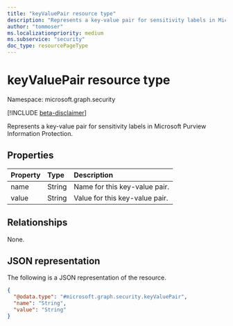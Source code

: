 ```yaml
---
title: "keyValuePair resource type"
description: "Represents a key-value pair for sensitivity labels in Microsoft Purview Information Protection."
author: "tommoser"
ms.localizationpriority: medium
ms.subservice: "security"
doc_type: resourcePageType
---
```


# keyValuePair resource type

Namespace: microsoft.graph.security

[!INCLUDE [beta-disclaimer](../../includes/beta-disclaimer.md)]

Represents a key-value pair for sensitivity labels in Microsoft Purview Information Protection.

## Properties

| Property | Type   | Description                    |
| :------- | :----- | :----------------------------- |
| name     | String | Name for this key-value pair.  |
| value    | String | Value for this key-value pair. |

## Relationships
None.

## JSON representation
The following is a JSON representation of the resource.
<!-- {
  "blockType": "resource",
  "@odata.type": "microsoft.graph.security.keyValuePair"
}
-->
``` json
{
  "@odata.type": "#microsoft.graph.security.keyValuePair",
  "name": "String",
  "value": "String"
}
```

